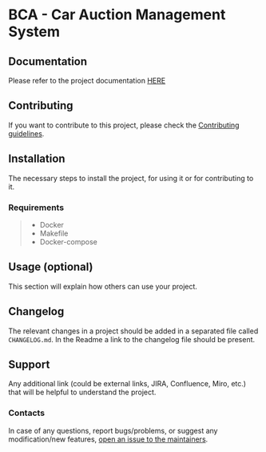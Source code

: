 # BCA - Car Auction Management System

<a href=''> </a>

## Documentation

Please refer to the project documentation [HERE](/docs)

## Contributing

If you want to contribute to this project, please check the [Contributing guidelines](CONTRIBUTING.md).

## Installation

The necessary steps to install the project, for using it or for contributing to it.

### Requirements

> - Docker
> - Makefile
> - Docker-compose

## Usage (optional)

This section will explain how others can use your project.

## Changelog

The relevant changes in a project should be added in a separated file called `CHANGELOG.md`. In the Readme a link to the changelog file should be present.

## Support

Any additional link (could be external links, JIRA, Confluence, Miro, etc.) that will be helpful to understand the project.

### Contacts

In case of any questions, report bugs/problems, or suggest any modification/new features, [open an issue to the maintainers](link_directly_to_new_issue).
